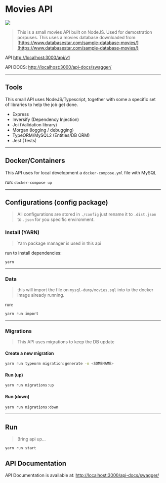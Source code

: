 # Movies API

![](https://github.com/Narven/movies-api/workflows/.github/workflows/tests.yml/badge.svg)

> This is a small movies API built on NodeJS. Used for demostration porpuses. This uses a movies database downloaded from [https://www.databasestar.com/sample-database-movies/](https://www.databasestar.com/sample-database-movies/)

API [http://localhost:3000/api/v1](http://localhost:3000/api/v1)

API DOCS: [http://localhost:3000/api-docs/swagger/](http://localhost:3000/api-docs/swagger/)

---

## Tools
This small API uses NodeJS/Typescript, together with some a specific set of libraries to help the job get done.

* Express
* Inversify (Dependency Injection)
* Joi (Validation library)
* Morgan (logging / debugging)
* TypeORM/MySQL2 (Entities/DB ORM)
* Jest (Tests)

---

## Docker/Containers

This API uses for local development a `docker-compose.yml` file with MySQL

run: `docker-compose up`

---

## Configurations (config package)

> All configurations are stored in `./config` just rename it to `.dist.json` to `.json` for you specific environment.

### Install (YARN)

> Yarn package manager is used in this api

run to install dependencies:
```
yarn
```

---

### Data

> this will import the file on `mysql-dump/movies.sql` into to the docker image already running.

run:
```bash
yarn run import
```

---

### Migrations

> This API uses migrations to keep the DB update

#### Create a new migration

```bash
yarn run typeorm migration:generate -n <SOMENAME>
```

#### Run (up)

```bash
yarn run migrations:up
```

#### Run (down)

```bash
yarn run migrations:down
```

---

## Run

> Bring api up...

`yarn run start`

## API Documentation

API Documentation is available at: [http://localhost:3000/api-docs/swagger/](http://localhost:3000/api-docs/swagger/)
